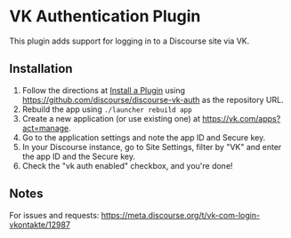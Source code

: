 # VK Authentication Plugin

This plugin adds support for logging in to a Discourse site via VK.

## Installation

1. Follow the directions at [Install a Plugin](https://meta.discourse.org/t/install-a-plugin/19157) using https://github.com/discourse/discourse-vk-auth as the repository URL.
2. Rebuild the app using `./launcher rebuild app`
3. Create a new application (or use existing one) at https://vk.com/apps?act=manage.
4. Go to the application settings and note the app ID and Secure key.
5. In your Discourse instance, go to Site Settings, filter by "VK" and enter the app ID and the Secure key.
6. Check the "vk auth enabled" checkbox, and you're done!

## Notes

For issues and requests: https://meta.discourse.org/t/vk-com-login-vkontakte/12987

